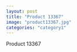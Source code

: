 ```yaml
---
layout: post
title: "Product 13367"
image: "product13367.jpg"
categories: "category1"
---
```

Product 13367
